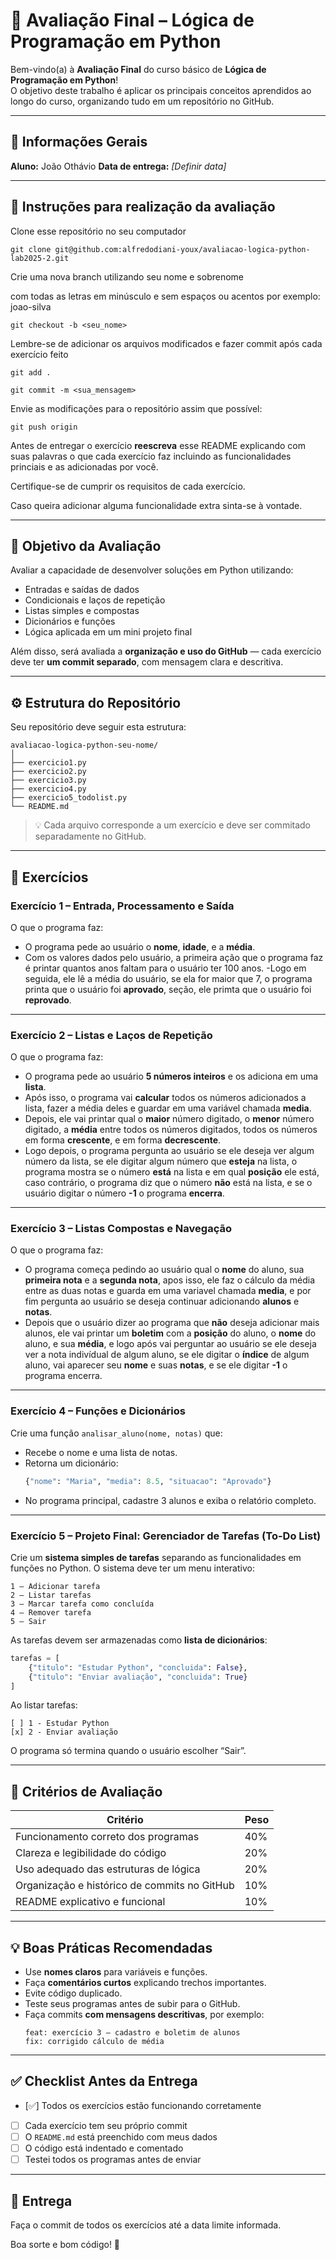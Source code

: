 # 🧠 Avaliação Final – Lógica de Programação em Python

Bem-vindo(a) à **Avaliação Final** do curso básico de **Lógica de Programação em Python**!  
O objetivo deste trabalho é aplicar os principais conceitos aprendidos ao longo do curso, organizando tudo em um repositório no GitHub.

---

## 🧾 Informações Gerais

**Aluno:** João Othávio
**Data de entrega:** _[Definir data]_

---

## 🧾 Instruções para realização da avaliação

Clone esse repositório no seu computador

```
git clone git@github.com:alfredodiani-youx/avaliacao-logica-python-lab2025-2.git
```

Crie uma nova branch utilizando seu nome e sobrenome 

com todas as letras em minúsculo e sem espaços ou acentos por exemplo: joao-silva

```
git checkout -b <seu_nome>
```

Lembre-se de adicionar os arquivos modificados e fazer commit após cada exercício feito

```
git add .
```

```
git commit -m <sua_mensagem>
```

Envie as modificações para o repositório assim que possível:

```
git push origin
```

Antes de entregar o exercício **reescreva** esse README explicando com suas palavras o que cada exercício faz incluindo as funcionalidades princiais e as adicionadas por você.

Certifique-se de cumprir os requisitos de cada exercício.

Caso queira adicionar alguma funcionalidade extra sinta-se à vontade.

---

## 🎯 Objetivo da Avaliação

Avaliar a capacidade de desenvolver soluções em Python utilizando:

- Entradas e saídas de dados  
- Condicionais e laços de repetição  
- Listas simples e compostas  
- Dicionários e funções  
- Lógica aplicada em um mini projeto final

Além disso, será avaliada a **organização e uso do GitHub** — cada exercício deve ter **um commit separado**, com mensagem clara e descritiva.

---

## ⚙️ Estrutura do Repositório

Seu repositório deve seguir esta estrutura:

```
avaliacao-logica-python-seu-nome/
│
├── exercicio1.py
├── exercicio2.py
├── exercicio3.py
├── exercicio4.py
├── exercicio5_todolist.py
└── README.md
```

> 💡 Cada arquivo corresponde a um exercício e deve ser commitado separadamente no GitHub.

---

## 🧩 Exercícios

### **Exercício 1 – Entrada, Processamento e Saída**
O que o programa faz:
- O programa pede ao usuário o **nome**, **idade**, e a **média**.
- Com os valores dados pelo usuário, a primeira ação que o programa faz é printar quantos anos faltam para o usuário ter 100 anos.
-Logo em seguida, ele lê a média do usuário, se ela for maior que 7, o programa printa que o usuário foi **aprovado**, seção, ele primta que o usuário foi **reprovado**.

---

### **Exercício 2 – Listas e Laços de Repetição**
O que o programa faz:
- O programa pede ao usuário **5 números inteiros** e os adiciona em uma **lista**.
- Após isso, o programa vai **calcular** todos os números adicionados a lista, fazer a média deles e guardar em uma variável chamada **media**.
- Depois, ele vai printar qual o **maior** número digitado, o **menor** número digitado, a **média** entre todos os números digitados, todos os números em forma **crescente**, e em forma **decrescente**.
- Logo depois, o programa pergunta ao usuário se ele deseja ver algum número da lista, se ele digitar algum número que **esteja** na lista, o programa mostra se o número **está** na lista e em qual **posição** ele está, caso contrário, o programa diz que o número **não** está na lista, e se o usuário digitar o número **-1** o programa **encerra**.

---

### **Exercício 3 – Listas Compostas e Navegação**
O que o programa faz:
- O programa começa pedindo ao usuário qual o **nome** do aluno, sua **primeira nota** e a **segunda nota**, apos isso, ele faz o cálculo da média entre as duas notas e guarda em uma variavel chamada **media**, e por fim pergunta ao usuário se deseja continuar adicionando **alunos** e **notas**.
- Depois que o usuário dizer ao programa que **não** deseja adicionar mais alunos, ele vai printar um **boletim** com a **posição** do aluno, o **nome** do aluno, e sua **média**, e logo após vai perguntar ao usuário se ele deseja ver a nota indivídual de algum aluno, se ele digitar o **índice** de algum aluno, vai aparecer seu **nome** e suas **notas**, e se ele digitar **-1** o programa encerra.

---

### **Exercício 4 – Funções e Dicionários**
Crie uma função `analisar_aluno(nome, notas)` que:
- Recebe o nome e uma lista de notas.
- Retorna um dicionário:
  ```python
  {"nome": "Maria", "media": 8.5, "situacao": "Aprovado"}
  ```
- No programa principal, cadastre 3 alunos e exiba o relatório completo.

---

### **Exercício 5 – Projeto Final: Gerenciador de Tarefas (To-Do List)**
Crie um **sistema simples de tarefas** separando as funcionalidades em funções no Python.
O sistema deve ter um menu interativo:

```
1 – Adicionar tarefa
2 – Listar tarefas
3 – Marcar tarefa como concluída
4 – Remover tarefa
5 – Sair
```

As tarefas devem ser armazenadas como **lista de dicionários**:
```python
tarefas = [
    {"titulo": "Estudar Python", "concluida": False},
    {"titulo": "Enviar avaliação", "concluida": True}
]
```

Ao listar tarefas:
```
[ ] 1 - Estudar Python
[x] 2 - Enviar avaliação
```

O programa só termina quando o usuário escolher “Sair”.

---

## 🧮 Critérios de Avaliação

| Critério | Peso |
|----------|------|
| Funcionamento correto dos programas | 40% |
| Clareza e legibilidade do código | 20% |
| Uso adequado das estruturas de lógica | 20% |
| Organização e histórico de commits no GitHub | 10% |
| README explicativo e funcional | 10% |

---

## 💡 Boas Práticas Recomendadas

- Use **nomes claros** para variáveis e funções.  
- Faça **comentários curtos** explicando trechos importantes.  
- Evite código duplicado.  
- Teste seus programas antes de subir para o GitHub.  
- Faça commits **com mensagens descritivas**, por exemplo:
  ```
  feat: exercício 3 – cadastro e boletim de alunos
  fix: corrigido cálculo de média
  ```

---

## ✅ Checklist Antes da Entrega

- [✅] Todos os exercícios estão funcionando corretamente  
- [ ] Cada exercício tem seu próprio commit   
- [ ] O `README.md` está preenchido com meus dados  
- [ ] O código está indentado e comentado  
- [ ] Testei todos os programas antes de enviar  

---

## 🚀 Entrega

Faça o commit de todos os exercícios até a data limite informada.

Boa sorte e bom código! 🐍
